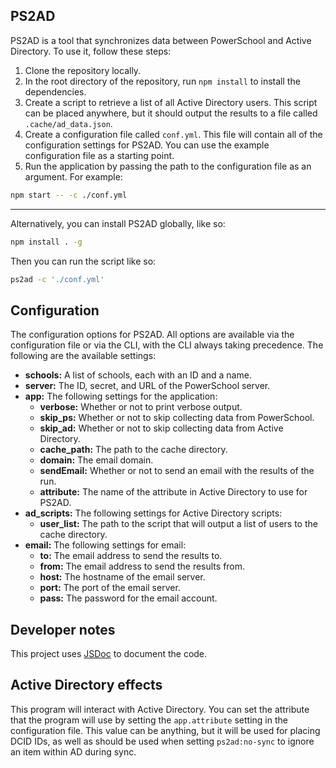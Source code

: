 ## PS2AD

PS2AD is a tool that synchronizes data between PowerSchool and Active Directory. To use it, follow these steps:

1. Clone the repository locally.
2. In the root directory of the repository, run `npm install` to install the dependencies.
3. Create a script to retrieve a list of all Active Directory users. This script can be placed anywhere, but it should output the results to a file called `.cache/ad_data.json`.
4. Create a configuration file called `conf.yml`. This file will contain all of the configuration settings for PS2AD. You can use the example configuration file as a starting point.
5. Run the application by passing the path to the configuration file as an argument. For example:

```bash
npm start -- -c ./conf.yml
```

---

Alternatively, you can install PS2AD globally, like so:

```bash
npm install . -g
```

Then you can run the script like so:

```bash
ps2ad -c './conf.yml'
```

## Configuration

The configuration options for PS2AD. All options are available via the configuration file or via the CLI, with the CLI always taking precedence. The following are the available settings:

* **schools:** A list of schools, each with an ID and a name.
* **server:** The ID, secret, and URL of the PowerSchool server.
* **app:** The following settings for the application:
    * **verbose:** Whether or not to print verbose output.
    * **skip_ps:** Whether or not to skip collecting data from PowerSchool.
    * **skip_ad:** Whether or not to skip collecting data from Active Directory.
    * **cache_path:** The path to the cache directory.
    * **domain:** The email domain.
    * **sendEmail:** Whether or not to send an email with the results of the run.
    * **attribute:** The name of the attribute in Active Directory to use for PS2AD.
* **ad_scripts:** The following settings for Active Directory scripts:
    * **user_list:** The path to the script that will output a list of users to the cache directory.
* **email:** The following settings for email:
    * **to:** The email address to send the results to.
    * **from:** The email address to send the results from.
    * **host:** The hostname of the email server.
    * **port:** The port of the email server.
    * **pass:** The password for the email account.

## Developer notes

This project uses [JSDoc](https://jsdoc.app/index.html) to document the code.

## Active Directory effects

This program will interact with Active Directory. You can set the attribute that the program will use by setting the `app.attribute` setting in the configuration file. This value can be anything, but it will be used for placing DCID IDs, as well as should be used when setting `ps2ad:no-sync` to ignore an item within AD during sync.

